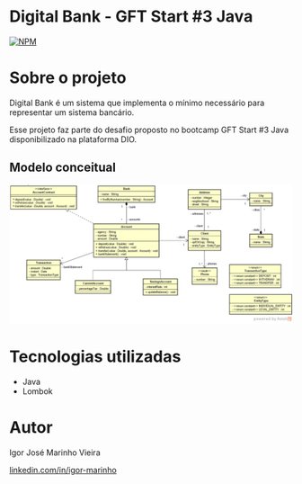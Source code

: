 # Digital Bank - GFT Start #3 Java
[![NPM](https://img.shields.io/npm/l/react)](https://github.com/IgorJMV/Desafio-banco-digital-GFT-Start/blob/main/LICENSE) 

# Sobre o projeto

Digital Bank é um sistema que implementa o mínimo necessário para representar um sistema bancário.

Esse projeto faz parte do desafio proposto no bootcamp GFT Start #3 Java disponibilizado na plataforma DIO.

## Modelo conceitual
![Modelo Conceitual](https://github.com/IgorJMV/Desafio-banco-digital-GFT-Start/blob/main/assets/domain.png)

# Tecnologias utilizadas
- Java
- Lombok

# Autor

Igor José Marinho Vieira

[linkedin.com/in/igor-marinho](https://www.linkedin.com/in/igor-marinho)

